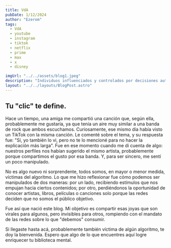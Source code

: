 ```yaml
---
title: VdA
pubDate: 1/12/2024
author: "Ezerom"
tags:
  - VdA
  - youtube
  - instagram
  - tiktok
  - netflix
  - prime
  - max
  - x
  - disney

imgUrl: "../../assets/blog1.jpeg"
description: "Individuos influenciados y controlados por decisiones automatizadas y algoritmos que afectan su comportamiento, decisiones y percepciones, sin ser plenamente conscientes de ello."
layout: "../../layouts/BlogPost.astro"
---
```


## Tu "clic" te define.

Hace un tiempo, una amiga me compartió una canción que, según ella, probablemente me gustaría, ya que tenía un aire muy similar a una banda de rock que ambos escuchamos. Curiosamente, ese mismo día había visto un TikTok con la misma canción. Le comenté sobre el tema, y su respuesta fue: "Sí, yo también lo vi, pero no te lo mencioné para no hacer la explicación más larga". Fue en ese momento cuando me di cuenta de algo: nuestros perfiles nos habían sugerido el mismo artista, probablemente porque compartimos el gusto por esa banda. Y, para ser sincero, me sentí un poco manipulado.

No es algo nuevo ni sorprendente, todos somos, en mayor o menor medida, víctimas del algoritmo. Lo que me hizo reflexionar fue cómo podemos ser manipulados de dos maneras: por un lado, recibiendo estímulos que nos empujan hacia ciertos contenidos; por otro, perdiéndonos la oportunidad de conocer artistas, libros, películas o canciones solo porque las redes deciden que no somos el público objetivo.

Fue así que nació este blog. Mi objetivo es compartir esas joyas que son virales para algunos, pero invisibles para otros, rompiendo con el mandato de las redes sobre lo que "debemos" consumir.

Si llegaste hasta acá, probablemente también víctima de algún algoritmo, te doy la bienvenida. Espero que algo de lo que encuentres aquí logre enriquecer tu biblioteca mental.
